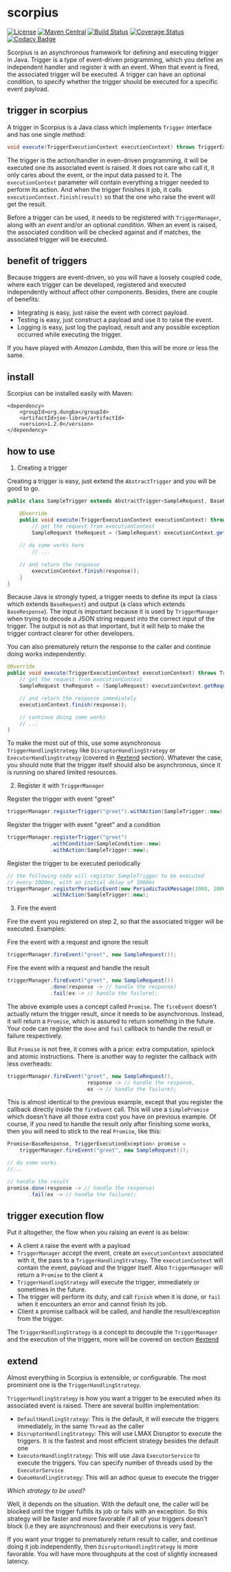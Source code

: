 # scorpius
[![License](https://img.shields.io/github/license/dungba88/scorpius.svg?maxAge=2592000)](LICENSE)
[![Maven Central](https://img.shields.io/maven-central/v/org.dungba/joo-scorpius.svg?maxAge=604800)](http://mvnrepository.com/artifact/org.dungba/joo-scorpius)
[![Build Status](https://travis-ci.org/dungba88/scorpius.svg?branch=master)](https://travis-ci.org/dungba88/scorpius)
[![Coverage Status](https://coveralls.io/repos/github/dungba88/scorpius/badge.svg?branch=master)](https://coveralls.io/github/dungba88/scorpius?branch=master)
[![Codacy Badge](https://api.codacy.com/project/badge/Grade/26ea58b6bf0f47149f376feb311d679b)](https://www.codacy.com/app/dungba88/scorpius?utm_source=github.com&amp;utm_medium=referral&amp;utm_content=dungba88/scorpius&amp;utm_campaign=Badge_Grade)

Scorpius is an asynchronous framework for defining and executing trigger in Java. Trigger is a type of event-driven programming, which you define an independent handler and register it with an event. When that event is fired, the associated trigger will be executed. A trigger can have an optional condition, to specify whether the trigger should be executed for a specific event payload.

## trigger in scorpius

A trigger in Scorpius is a Java class which implements `Trigger` interface and has one single method:

```java
void execute(TriggerExecutionContext executionContext) throws TriggerExecutionException;
```

The trigger is the action/handler in even-driven programming, it will be executed one its associated event is raised. It does not care who call it, it only cares about the event, or the input data passed to it. The `executionContext` parameter will contain everything a trigger needed to perform its action. And when the trigger finishes it job, it calls `executionContext.finish(result)` so that the one who raise the event will get the result.

Before a trigger can be used, it needs to be registered with `TriggerManager`, along with an *event* and/or an optional *condition*. When an event is raised, the associated condition will be checked against and if matches, the associated trigger will be executed.

## benefit of triggers

Because triggers are event-driven, so you will have a loosely coupled code, where each trigger can be developed, registered and executed independently without affect other components. Besides, there are couple of benefits:

- Integrating is easy, just raise the event with correct payload.
- Testing is easy, just construct a payload and use it to raise the event.
- Logging is easy, just log the payload, result and any possible exception occurred while executing the trigger.

If you have played with *Amazon Lambda*, then this will be more or less the same.

## install

Scorpius can be installed easily with Maven:

```
<dependency>
    <groupId>org.dungba</groupId>
    <artifactId>joo-libra</artifactId>
    <version>1.2.0</version>
</dependency>
```

## how to use

1. Creating a trigger

Creating a trigger is easy, just extend the `AbstractTrigger` and you will be good to go.

```java
public class SampleTrigger extends AbstractTrigger<SampleRequest, BaseResponse> {

    @Override
    public void execute(TriggerExecutionContext executionContext) throws TriggerExecutionException {
        // get the request from executionContext
        SampleRequest theRequest = (SampleRequest) executionContext.getRequest();
        
	// do some works here
        // ...
        
	// and return the response
        executionContext.finish(response));
    }
}
```

Because Java is strongly typed, a trigger needs to define its input (a class which extends `BaseRequest`) and output (a class which extends `BaseResponse`). The input is important because it is used by `TriggerManager` when trying to decode a JSON string request into the correct input of the trigger. The output is not as that important, but it will help to make the trigger contract clearer for other developers.

You can also prematurely return the response to the caller and continue doing works independently:

```java
@Override
public void execute(TriggerExecutionContext executionContext) throws TriggerExecutionException {
	// get the request from executionContext
	SampleRequest theRequest = (SampleRequest) executionContext.getRequest();

	// and return the response immediately
	executionContext.finish(response));

	// continue doing some works
	// ...
}
```

To make the most out of this, use some asynchronous `TriggerHandlingStrategy` like `DisruptorHandlingStrategy` or `ExecutorHandlingStrategy` (covered in [#extend](#extend) section). Whatever the case, you should note that the trigger itself should also be asynchronous, since it is running on shared limited resources.

2. Register it with `TriggerManager`

Register the trigger with event "greet"

```java
triggerManager.registerTrigger("greet").withAction(SampleTrigger::new);
```

Register the trigger with event "greet" and a condition

```java
triggerManager.registerTrigger("greet")
              .withCondition(SampleCondition::new)
              .withAction(SampleTrigger::new);
```

Register the trigger to be executed periodically

```java
// the following code will register SampleTrigger to be executed
// every 1000ms, with an initial delay of 1000ms
triggerManager.registerPeriodicEvent(new PeriodicTaskMessage(1000, 1000, new SampleRequest()))
              .withAction(SampleTrigger::new);
```

3. Fire the event

Fire the event you registered on step 2, so that the associated trigger will be executed. Examples:

Fire the event with a request and ignore the result

```java
triggerManager.fireEvent("greet", new SampleRequest());
```

Fire the event with a request and handle the result

```java
triggerManager.fireEvent("greet", new SampleRequest())
              .done(response -> // handle the response)
              .fail(ex -> // handle the failure);
```

The above example uses a concept called `Promise`. The `fireEvent` doesn't actually return the trigger result, since it needs to be asynchronous. Instead, it will return a `Promise`, which is assured to return something in the future. Your code can register the `done` and `fail` callback to handle the result or failure respectively.

But `Promise` is not free, it comes with a price: extra computation, spinlock and atomic instructions. There is another way to register the callback with less overheads:

```java
triggerManager.fireEvent("greet", new SampleRequest(),
                          response -> // handle the response,
                          ex -> // handle the failure);
```

This is almost identical to the previous example, except that you register the callback directly inside the `fireEvent` call. This will use a `SimplePromise` which doesn't have all those extra cost you have on previous example. Of course, if you need to handle the result only after finishing some works, then you will need to stick to the real `Promise`, like this:

```java
Promise<BaseResponse, TriggerExecutionException> promise = 
    triggerManager.fireEvent("greet", new SampleRequest());

// do some works
//...

// handle the result
promise.done(response -> // handle the response)
       .fail(ex -> // handle the failure);
```

## trigger execution flow

Put it altogether, the flow when you raising an event is as below:

- A client `A` raise the event with a payload
- `TriggerManager` accept the event, create an `executionContext` associated with it, the pass to a `TriggerHandlingStrategy`. The `executionContext` will contain the event, payload and the trigger itself. Also `TriggerManager` will return a `Promise` to the client `A`
- `TriggerHandlingStrategy` will execute the trigger, immediately or sometimes in the future.
- The trigger will perform its duty, and call `finish` when it is done, or `fail` when it encounters an error and cannot finish its job.
- Client `A` promise callback will be called, and handle the result/exception from the trigger.

The `TriggerHandlingStrategy` is a concept to decouple the `TriggerManager` and the execution of the triggers, more will be covered on section [#extend](#extend)

## extend

Almost everything in Scorpius is extensible, or configurable. The most prominient one is the `TriggerHandlingStrategy`.

`TriggerHandlingStrategy` is how you want a trigger to be executed when its associated event is raised. There are several builtin implementation:

- `DefaultHandlingStrategy`: This is the default, it will execute the triggers immediately, in the same `Thread` as the caller
- `DisruptorHandlingStrategy`: This will use LMAX Disruptor to execute the triggers. It is the fastest and most efficient strategy besides the default one
- `ExecutorHandlingStrategy`: This will use Java `ExecutorService` to execute the triggers. You can specify number of threads used by the `ExecutorService`
- `QueueHandlingStrategy`: This will an adhoc queue to execute the trigger

*Which strategy to be used?*

Well, it depends on the situation. With the default one, the caller will be blocked until the trigger fulfills its job or fails with an exception. So this strategy will be faster and more favorable if all of your triggers doesn't block (i.e they are asynchronous) and their executions is very fast.

If you want your trigger to prematurely return result to caller, and continue doing it job independently, then `DisruptorHandlingStrategy` is more favorable. You will have more throughputs at the cost of slightly increased latency.
